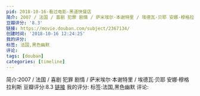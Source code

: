 ```yaml
---
pid: 2018-10-16-看过电影-黑道快餐店
简介: 2007 / 法国 / 喜剧 犯罪 剧情 / 萨米埃尔·本谢特里 / 埃德瓦·贝耶 安娜·穆格拉利斯
豆瓣评分: '8.3'
链接: https://movie.douban.com/subject/2367134/
创建时间: '2018-10-16 12:24:25'
我的评分:
标签: 法国,黑色幽默
评论:
tags: [douban]
categories: [timeline]
---
```

简介:2007 / 法国 / 喜剧 犯罪 剧情 / 萨米埃尔·本谢特里 / 埃德瓦·贝耶 安娜·穆格拉利斯
豆瓣评分:8.3
[链接](https://movie.douban.com/subject/2367134/)
我的评分:
标签:法国,黑色幽默
评论:
